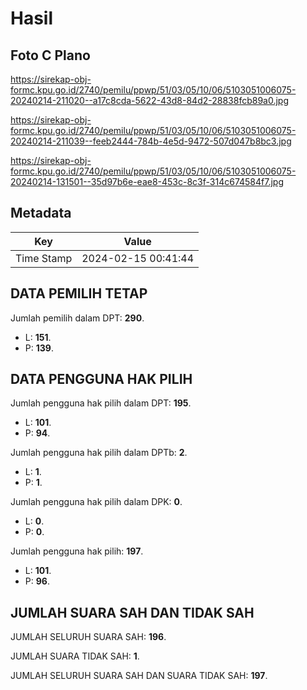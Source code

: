 # Hasil

## Foto C Plano

https://sirekap-obj-formc.kpu.go.id/2740/pemilu/ppwp/51/03/05/10/06/5103051006075-20240214-211020--a17c8cda-5622-43d8-84d2-28838fcb89a0.jpg

https://sirekap-obj-formc.kpu.go.id/2740/pemilu/ppwp/51/03/05/10/06/5103051006075-20240214-211039--feeb2444-784b-4e5d-9472-507d047b8bc3.jpg

https://sirekap-obj-formc.kpu.go.id/2740/pemilu/ppwp/51/03/05/10/06/5103051006075-20240214-131501--35d97b6e-eae8-453c-8c3f-314c674584f7.jpg


## Metadata

| Key        | Value               |
| ---------- | ------------------- |
| Time Stamp | 2024-02-15 00:41:44 |


## DATA PEMILIH TETAP

Jumlah pemilih dalam DPT: **290**.
 * L: **151**.
 * P: **139**.

## DATA PENGGUNA HAK PILIH

Jumlah pengguna hak pilih dalam DPT: **195**.
 * L: **101**.
 * P: **94**.

Jumlah pengguna hak pilih dalam DPTb: **2**.
 * L: **1**.
 * P: **1**.

Jumlah pengguna hak pilih dalam DPK: **0**.
 * L: **0**.
 * P: **0**.

Jumlah pengguna hak pilih: **197**.
 * L: **101**.
 * P: **96**.

## JUMLAH SUARA SAH DAN TIDAK SAH

JUMLAH SELURUH SUARA SAH: **196**.

JUMLAH SUARA TIDAK SAH: **1**.

JUMLAH SELURUH SUARA SAH DAN SUARA TIDAK SAH: **197**.


